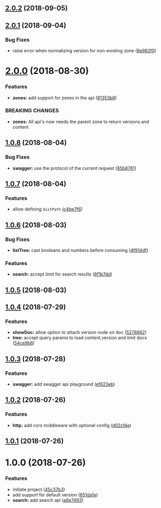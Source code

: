 <a name="2.0.2"></a>
## [2.0.2](https://github.com/dimerapp/http-server/compare/v2.0.1...v2.0.2) (2018-09-05)



<a name="2.0.1"></a>
## [2.0.1](https://github.com/dimerapp/http-server/compare/v2.0.0...v2.0.1) (2018-09-04)


### Bug Fixes

* raise error when normalizing version for non-existing zone ([8e982f0](https://github.com/dimerapp/http-server/commit/8e982f0))



<a name="2.0.0"></a>
# [2.0.0](https://github.com/dimerapp/http-server/compare/v1.0.8...v2.0.0) (2018-08-30)


### Features

* **zones:** add support for zones in the api ([91353b8](https://github.com/dimerapp/http-server/commit/91353b8))


### BREAKING CHANGES

* **zones:** All api's now needs the parent zone to return versions and content



<a name="1.0.8"></a>
## [1.0.8](https://github.com/dimerapp/http-server/compare/v1.0.7...v1.0.8) (2018-08-04)


### Bug Fixes

* **swagger:** use the protocol of the current request ([85b8761](https://github.com/dimerapp/http-server/commit/85b8761))



<a name="1.0.7"></a>
## [1.0.7](https://github.com/dimerapp/http-server/compare/v1.0.6...v1.0.7) (2018-08-04)


### Features

* allow defining `distPath` ([c4be7f6](https://github.com/dimerapp/http-server/commit/c4be7f6))



<a name="1.0.6"></a>
## [1.0.6](https://github.com/dimerapp/http-server/compare/v1.0.5...v1.0.6) (2018-08-03)


### Bug Fixes

* **listTree:** cast booleans and numbers before consuming ([4f914df](https://github.com/dimerapp/http-server/commit/4f914df))


### Features

* **search:** accept limit for search results ([6f1b7dd](https://github.com/dimerapp/http-server/commit/6f1b7dd))



<a name="1.0.5"></a>
## [1.0.5](https://github.com/dimerapp/http-server/compare/v1.0.4...v1.0.5) (2018-08-03)



<a name="1.0.4"></a>
## [1.0.4](https://github.com/dimerapp/http-server/compare/v1.0.3...v1.0.4) (2018-07-29)


### Features

* **showDoc:** allow option to attach version node on doc ([5278662](https://github.com/dimerapp/http-server/commit/5278662))
* **tree:** accept query params to load content,version and limit docs ([54ce9b6](https://github.com/dimerapp/http-server/commit/54ce9b6))



<a name="1.0.3"></a>
## [1.0.3](https://github.com/dimerapp/http-server/compare/v1.0.2...v1.0.3) (2018-07-28)


### Features

* **swagger:** add swagger api playground ([ef623eb](https://github.com/dimerapp/http-server/commit/ef623eb))



<a name="1.0.2"></a>
## [1.0.2](https://github.com/dimerapp/http-server/compare/v1.0.1...v1.0.2) (2018-07-26)


### Features

* **http:** add cors middleware with optional config ([d02cf4e](https://github.com/dimerapp/http-server/commit/d02cf4e))



<a name="1.0.1"></a>
## [1.0.1](https://github.com/dimerapp/http-server/compare/v1.0.0...v1.0.1) (2018-07-26)



<a name="1.0.0"></a>
# 1.0.0 (2018-07-26)


### Features

* initiate project ([45c37b3](https://github.com/dimerapp/http-server/commit/45c37b3))
* add support for default version ([651da1e](https://github.com/dimerapp/http-server/commit/651da1e))
* **search:** add search api ([a6e7493](https://github.com/dimerapp/http-server/commit/a6e7493))



